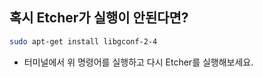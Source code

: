 ## 혹시 Etcher가 실행이 안된다면?

```bash
sudo apt-get install libgconf-2-4
```

- 터미널에서 위 명령어를 실행하고 다시 Etcher를 실행해보세요.